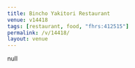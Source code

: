 ```yaml
---
title: Bincho Yakitori Restaurant
venue: v14418
tags: [restaurant, food, "fhrs:412515"]
permalink: /v/14418/
layout: venue
---
```

null